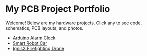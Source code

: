 # My PCB Project Portfolio

Welcome! Below are my hardware projects. Click any to see code, schematics, PCB layouts, and photos.

- [Arduino Alarm Clock](Arduino-Alarm-Clock/)  
- [Smart Robot Car](Smart‑Robot‑Car/)  
- [IgnisX Firefighting Drone](IgnisX‑Drone/)
